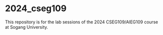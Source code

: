 # 2024_cseg109
This repository is for the lab sessions of the 2024 CSEG109/AIEG109 course at Sogang University.
